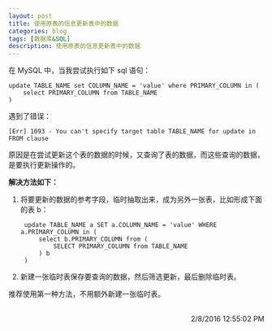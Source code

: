 ```yaml
---
layout: post
title: 使用原表的信息更新表中的数据
categories: blog
tags: [数据库&SQL]
description: 使用原表的信息更新表中的数据
---
```


在 MySQL 中，当我尝试执行如下 sql 语句：

    update TABLE_NAME set COLUMN_NAME = 'value' where PRIMARY_COLUMN in (
        select PRIMARY_COLUMN from TABLE_NAME
    )

遇到了错误：<br/>

    [Err] 1093 - You can't specify target table TABLE_NAME for update in FROM clause

原因是在尝试更新这个表的数据的时候，又查询了表的数据，而这些查询的数据，是要执行更新操作的。

**解决方法如下：**

1. 将要更新的数据的参考字段，临时抽取出来，成为另外一张表，比如形成下面的表 b：

	    update TABLE_NAME a SET a.COLUMN_NAME = 'value' WHERE a.PRIMARY_COLUMN in (
	        select b.PRIMARY_COLUMN from (
	    	    SELECT PRIMARY_COLUMN from TABLE_NAME
	    	) b
	    )

2. 新建一张临时表保存要查询的数据，然后筛选更新，最后删除临时表。

推荐使用第一种方法，不用额外新建一张临时表。

<br/>

<div align="right">2/8/2016 12:55:02 PM </div>

